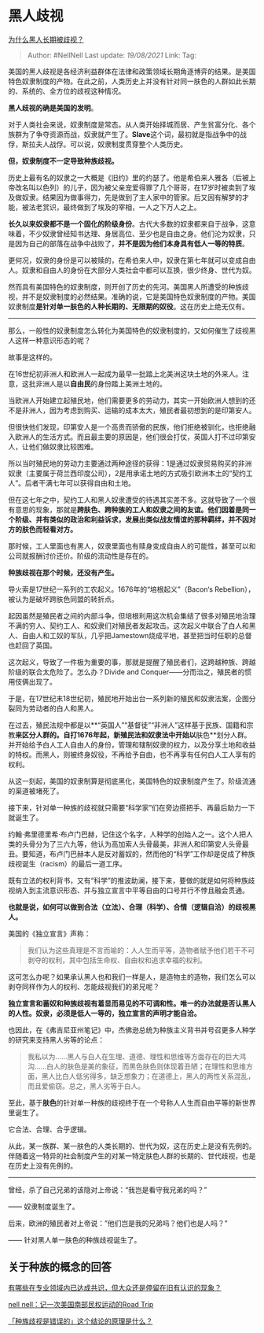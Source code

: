 # 黑人歧视
[为什么黑人长期被歧视？](https://www.zhihu.com/question/22698363/answer/615261939)

> Author: #NellNell 
> Last update: *19/08/2021* 
> Link:
> Tag: 

美国的黑人歧视是各经济利益群体在法律和政策领域长期角逐博弈的结果。是美国特色奴隶制度的产物。在此之前，人类历史上并没有针对同一肤色的人群如此长期的、系统的、全方位的歧视这种情况。

**黑人歧视的确是美国的发明**。

对于人类社会来说，奴隶制度是常态。从人类开始择城而居、产生贫富分化、各个族群为了争夺资源而战，奴隶就产生了。**Slave**这个词，最初就是指战争中的战俘，斯拉夫人战俘。可以说，奴隶制度贯穿整个人类历史。

**但，奴隶制度不一定导致种族歧视。**

历史上最有名的奴隶之一大概是《旧约》里的约瑟了。他是希伯来人雅各（后被上帝改名叫以色列）的儿子，因为被父亲宠爱得罪了几个哥哥，在17岁时被卖到了埃及做奴隶。结果因为做事得力，先是做到了主人家中的管家。后又因有解梦的才能，被法老赏识，最终做到了埃及的宰相，一人之下万人之上。

**长久以来奴隶都不是一个固化的阶级身份**。古代大多数的奴隶都来自于战争，这意味着，不少奴隶曾经知书达理、身居高位、至少也是自由之身。他们沦为奴隶，只是因为自己的部落在战争中战败了，**并不是因为他们本身具有低人一等的特质**。

更何况，奴隶的身份是可以被赎的，在希伯来人中，奴隶在第七年就可以变成自由人。奴隶和自由人的身份在大部分人类社会中都可以互换，很少终身、世代为奴。

然而具有美国特色的奴隶制度，则开创了历史的先河。美国黑人所遭受的种族歧视，并不是奴隶制度的必然结果。准确的说，它是美国特色奴隶制度的产物。美国奴隶制度**是针对单一肤色的人种长期的、无限期的奴役**。这在历史上绝无仅有。

---

那么，一般性的奴隶制度怎么转化为美国特色的奴隶制度的，又如何催生了歧视黑人这样一种意识形态的呢？

故事是这样的。

在16世纪初非洲人和欧洲人一起成为最早一批踏上北美洲这块土地的外来人。注意，这批非洲人是以**自由民**的身份踏上美洲土地的。

当欧洲人开始建立起殖民地，他们需要更多的劳动力，其实一开始欧洲人想到的还不是非洲人，因为考虑到购买、运输的成本太大，殖民者最初想到的是印第安人。

但很快他们发现，印第安人是一个高贵而骄傲的民族，他们拒绝被驯化，也拒绝融入欧洲人的生活方式。而且最主要的原因是，他们很会打仗，英国人打不过印第安人，让他们做奴隶比较困难。

所以当时殖民地的劳动力主要通过两种途径的获得：1是通过奴隶贸易购买的非洲奴隶（主要属于荷兰西印度公司），2是用承诺土地的方式吸引欧洲本土的“契约工人”。后者干满七年可以获得自由和土地。

但在这七年之中，契约工人和黑人奴隶遭受的待遇其实差不多。这就导致了一个很有意思的现象，那就是**跨肤色、跨种族的工人和奴隶之间的友谊。他们因着是同一个阶级、并有类似的政治和利益诉求，发展出类似战友情谊的那种羁绊，并不因对方的肤色而轻看对方。**

那时候，工人里面也有黑人，奴隶里面也有赎身变成自由人的可能性，甚至可以和公司就报酬讨价还价。阶级的流动性是存在的。

**种族歧视在那个时候，还没有产生。**

导火索是17世纪一系列的工农起义。1676年的“培根起义”（Bacon‘s Rebellion），被认为是破坏跨肤色同盟的转折点。

起因虽然是殖民者之间的内部斗争，但培根利用这次机会集结了很多对殖民地治理不满的穷人、契约工人、和奴隶们对殖民者发起攻击。这次起义中联合了白人和黑人、自由人和工奴的军队，几乎把Jamestown烧成平地，甚至把当时任职的总督也赶回了英国。

这次起义，导致了一件极为重要的事，那就是提醒了殖民者们，这跨越种族、跨越阶级的联合太危险了。怎么办？Divide and Conquer——分而治之，殖民者的惯用伎俩出现了。

于是，在17世纪末18世纪初，殖民地开始出台一系列新的殖民和奴隶法案，企图分裂同为劳动者的白人和黑人。

在过去，殖民法规中都是以**“英国人”“基督徒”“非洲人”这样基于民族、国籍和宗教**来区分人群的。自打1676年起，新殖民法和奴隶法中开始以**肤色**划分人群。并开始给予白人工人自由人的身份，管理和辖制奴隶的权力，以及分享土地和收益的特权。而黑人，则被终身奴役，不再给予自由，也不再享有任何白人工人享有的权利。

从这一刻起，美国的奴隶制算是彻底黑化，美国特色的奴隶制度产生了。阶级流通的渠道被堵死了。

接下来，针对单一种族的歧视就只需要“科学家”们在旁边搭把手、再最后助力一下就诞生了。

约翰·弗里德里希·布卢门巴赫，记住这个名字，人种学的创始人之一。这个人把人类的头骨分为了三六九等，他认为高加索人头骨最美，非洲人和印第安人头骨最丑。要知道，布卢门巴赫本人是反对蓄奴的，然而他的“科学”工作却是促成了种族歧视诞生（racism）的最后一道工序。

既有立法的权利背书，又有“科学”的推波助澜，接下来，要做的就是如何将种族歧视纳入到主流意识形态、并与独立宣言中平等自由的口号并行不悖且融会贯通。

**也就是说，如何可以做到合法（立法）、合理（科学）、合情（逻辑自洽）的歧视黑人。**

美国的《独立宣言》声称：

> 我们认为这些真理是不言而喻的：人人生而平等，造物者赋予他们若干不可剥夺的权利，其中包括生命权、自由权和追求幸福的权利。

这可怎么办呢？如果承认黑人也和我们一样是人，是造物主的造物，我们怎么可以剥夺同样作为人的权利、怎能歧视我们的弟兄呢？

**独立宣言和蓄奴和种族歧视有着显而易见的不可调和性。唯一的办法就是否认黑人的人性。奴隶，必须是低人一等的，独立宣言的声明才能自洽。**

也因此，在《弗吉尼亚州笔记》中，杰佛逊总统为种族主义背书并号召更多人种学的研究来支持黑人劣等的论点：

> 我私以为……黑人与白人在生理、道德、理性和思维等方面存在的巨大鸿沟……白人的肤色是美的象征，而黑色肤色则体现着丑陋；在理性和思维方面，黑人比白人低劣得多，缺乏想象力；在道德上，黑人的两性关系混乱，而且爱偷窃。总之，黑人劣等于白人。

至此，基于**肤色**的针对单一种族的歧视终于在一个号称人人生而自由平等的新世界里诞生了。

它合法、合理、合乎逻辑。

从此，某一族群、某一肤色的人类长期的、世代为奴，这在历史上是没有先例的。伴随着这一特异的社会制度产生的对某一特定肤色人群的长期的、世代歧视，也是在历史上没有先例的。

---

曾经，杀了自己兄弟的该隐对上帝说：“我岂是看守我兄弟的吗？”

—— 奴隶制度诞生了。

后来，欧洲的殖民者对上帝说：”他们岂是我的兄弟吗？他们也是人吗？”

—— 针对黑人单一肤色的种族歧视诞生了。

  

## 关于种族的概念的回答

[有哪些在专业领域内已达成共识，但大众还是停留在旧有认识的现象？](https://www.zhihu.com/question/266712170/answer/318123634)

[nell nell：记一次美国南部民权运动的Road Trip](https://zhuanlan.zhihu.com/p/55510867)

[「种族歧视是错误的」这个结论的原理是什么？](https://www.zhihu.com/question/343791709/answer/814480186)